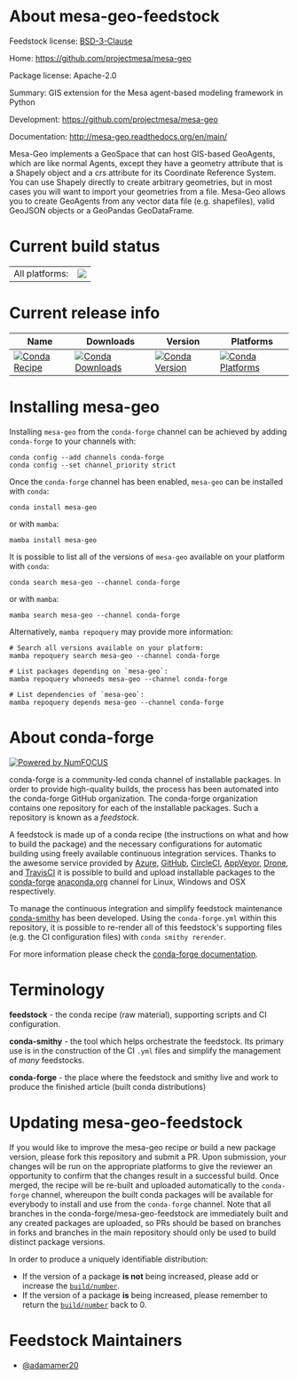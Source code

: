 About mesa-geo-feedstock
========================

Feedstock license: [BSD-3-Clause](https://github.com/conda-forge/mesa-geo-feedstock/blob/main/LICENSE.txt)

Home: https://github.com/projectmesa/mesa-geo

Package license: Apache-2.0

Summary: GIS extension for the Mesa agent-based modeling framework in Python

Development: https://github.com/projectmesa/mesa-geo

Documentation: http://mesa-geo.readthedocs.org/en/main/

Mesa-Geo implements a GeoSpace that can host GIS-based GeoAgents, which are like normal Agents,
except they have a geometry attribute that is a Shapely object and a crs attribute for its Coordinate Reference System.
You can use Shapely directly to create arbitrary geometries, but in most cases you will want to import your geometries from a file.
Mesa-Geo allows you to create GeoAgents from any vector data file (e.g. shapefiles), valid GeoJSON objects or a GeoPandas GeoDataFrame.


Current build status
====================


<table><tr><td>All platforms:</td>
    <td>
      <a href="https://dev.azure.com/conda-forge/feedstock-builds/_build/latest?definitionId=20330&branchName=main">
        <img src="https://dev.azure.com/conda-forge/feedstock-builds/_apis/build/status/mesa-geo-feedstock?branchName=main">
      </a>
    </td>
  </tr>
</table>

Current release info
====================

| Name | Downloads | Version | Platforms |
| --- | --- | --- | --- |
| [![Conda Recipe](https://img.shields.io/badge/recipe-mesa--geo-green.svg)](https://anaconda.org/conda-forge/mesa-geo) | [![Conda Downloads](https://img.shields.io/conda/dn/conda-forge/mesa-geo.svg)](https://anaconda.org/conda-forge/mesa-geo) | [![Conda Version](https://img.shields.io/conda/vn/conda-forge/mesa-geo.svg)](https://anaconda.org/conda-forge/mesa-geo) | [![Conda Platforms](https://img.shields.io/conda/pn/conda-forge/mesa-geo.svg)](https://anaconda.org/conda-forge/mesa-geo) |

Installing mesa-geo
===================

Installing `mesa-geo` from the `conda-forge` channel can be achieved by adding `conda-forge` to your channels with:

```
conda config --add channels conda-forge
conda config --set channel_priority strict
```

Once the `conda-forge` channel has been enabled, `mesa-geo` can be installed with `conda`:

```
conda install mesa-geo
```

or with `mamba`:

```
mamba install mesa-geo
```

It is possible to list all of the versions of `mesa-geo` available on your platform with `conda`:

```
conda search mesa-geo --channel conda-forge
```

or with `mamba`:

```
mamba search mesa-geo --channel conda-forge
```

Alternatively, `mamba repoquery` may provide more information:

```
# Search all versions available on your platform:
mamba repoquery search mesa-geo --channel conda-forge

# List packages depending on `mesa-geo`:
mamba repoquery whoneeds mesa-geo --channel conda-forge

# List dependencies of `mesa-geo`:
mamba repoquery depends mesa-geo --channel conda-forge
```


About conda-forge
=================

[![Powered by
NumFOCUS](https://img.shields.io/badge/powered%20by-NumFOCUS-orange.svg?style=flat&colorA=E1523D&colorB=007D8A)](https://numfocus.org)

conda-forge is a community-led conda channel of installable packages.
In order to provide high-quality builds, the process has been automated into the
conda-forge GitHub organization. The conda-forge organization contains one repository
for each of the installable packages. Such a repository is known as a *feedstock*.

A feedstock is made up of a conda recipe (the instructions on what and how to build
the package) and the necessary configurations for automatic building using freely
available continuous integration services. Thanks to the awesome service provided by
[Azure](https://azure.microsoft.com/en-us/services/devops/), [GitHub](https://github.com/),
[CircleCI](https://circleci.com/), [AppVeyor](https://www.appveyor.com/),
[Drone](https://cloud.drone.io/welcome), and [TravisCI](https://travis-ci.com/)
it is possible to build and upload installable packages to the
[conda-forge](https://anaconda.org/conda-forge) [anaconda.org](https://anaconda.org/)
channel for Linux, Windows and OSX respectively.

To manage the continuous integration and simplify feedstock maintenance
[conda-smithy](https://github.com/conda-forge/conda-smithy) has been developed.
Using the ``conda-forge.yml`` within this repository, it is possible to re-render all of
this feedstock's supporting files (e.g. the CI configuration files) with ``conda smithy rerender``.

For more information please check the [conda-forge documentation](https://conda-forge.org/docs/).

Terminology
===========

**feedstock** - the conda recipe (raw material), supporting scripts and CI configuration.

**conda-smithy** - the tool which helps orchestrate the feedstock.
                   Its primary use is in the construction of the CI ``.yml`` files
                   and simplify the management of *many* feedstocks.

**conda-forge** - the place where the feedstock and smithy live and work to
                  produce the finished article (built conda distributions)


Updating mesa-geo-feedstock
===========================

If you would like to improve the mesa-geo recipe or build a new
package version, please fork this repository and submit a PR. Upon submission,
your changes will be run on the appropriate platforms to give the reviewer an
opportunity to confirm that the changes result in a successful build. Once
merged, the recipe will be re-built and uploaded automatically to the
`conda-forge` channel, whereupon the built conda packages will be available for
everybody to install and use from the `conda-forge` channel.
Note that all branches in the conda-forge/mesa-geo-feedstock are
immediately built and any created packages are uploaded, so PRs should be based
on branches in forks and branches in the main repository should only be used to
build distinct package versions.

In order to produce a uniquely identifiable distribution:
 * If the version of a package **is not** being increased, please add or increase
   the [``build/number``](https://docs.conda.io/projects/conda-build/en/latest/resources/define-metadata.html#build-number-and-string).
 * If the version of a package **is** being increased, please remember to return
   the [``build/number``](https://docs.conda.io/projects/conda-build/en/latest/resources/define-metadata.html#build-number-and-string)
   back to 0.

Feedstock Maintainers
=====================

* [@adamamer20](https://github.com/adamamer20/)

